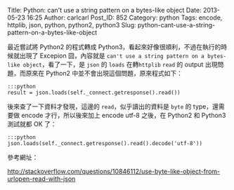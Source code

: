 Title: Python: can't use a string pattern on a bytes-like object
Date: 2013-05-23 16:25
Author: carlcarl
Post_ID: 852
Category: python
Tags: encode, httplib, json, python, python2, python3
Slug: python-cant-use-a-string-pattern-on-a-bytes-like-object

最近嘗試將 Python2 的程式轉成
Python3，看起來好像很順利，不過在執行的時候就出現了 Excepion
囧，內容就是
`can't use a string pattern on a bytes-like object`，看了一下，是 `json`
的 `loads` 在轉`httplib` `read` 的 output 出現問題，而原來在 Python2
中並不會出現這個問題，原來程式如下：  
<!--more-->

	:::python
	result = json.loads(self._connect.getresponse().read())


後來查了一下資料才發現，這邊的 `read`，似乎讀出的資料是 `byte` 的
type，還需要做 encode 才行，所以後來加上 encode utf-8 之後，在 Python2
和 Python3 測試就都 OK 了：

	:::python
	json.loads(self._connect.getresponse().read().decode('utf-8'))


參考網址：  

<http://stackoverflow.com/questions/10846112/use-byte-like-object-from-urlopen-read-with-json>
